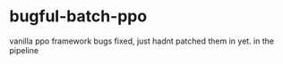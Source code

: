 # bugful-batch-ppo
vanilla ppo framework
bugs fixed, just hadnt patched them in yet. 
in the pipeline

